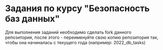 # Задания по курсу "Безопасность баз данных" 

Для выполнения заданий необходимо сделать fork данного репозитория, после этого - переименуйте свою копию репозитория так, чтобы она начиналась с текущего года (например: 2022_db_tasks)
